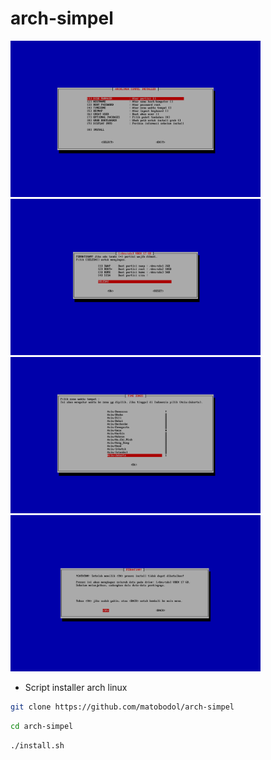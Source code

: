 # arch-simpel

<img src="main.png" alt="main" width="400"/> <img src="diskmanager.png" alt="diskmanager" width="400"/>
<img src="timezone.png" alt="timezone" width="400"/> <img src="confirm.png" alt="confirm" width="400"/>

* Script installer arch linux

```bash
git clone https://github.com/matobodol/arch-simpel
```
```bash
cd arch-simpel
```
```bash
./install.sh
